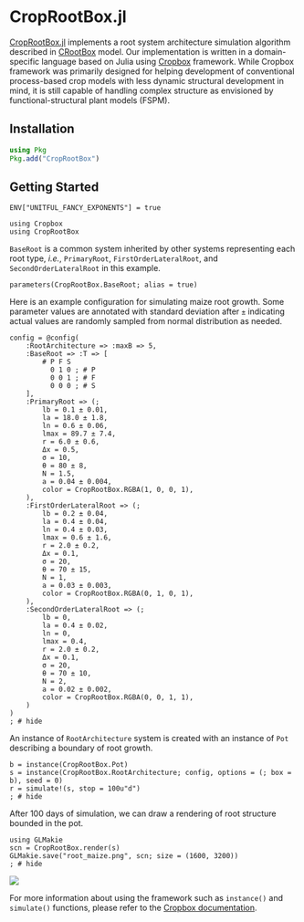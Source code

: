 # CropRootBox.jl

[CropRootBox.jl](https://github.com/cropbox/CropRootBox.jl) implements a root system architecture simulation algorithm described in [CRootBox](https://plant-root-soil-interactions-modelling.github.io/CRootBox/) model. Our implementation is written in a domain-specific language based on Julia using [Cropbox](https://github.com/cropbox/Cropbox.jl) framework. While Cropbox framework was primarily designed for helping development of conventional process-based crop models with less dynamic structural development in mind, it is still capable of handling complex structure as envisioned by functional-structural plant models (FSPM).

## Installation

```julia
using Pkg
Pkg.add("CropRootBox")
```

## Getting Started

```@setup root
ENV["UNITFUL_FANCY_EXPONENTS"] = true
```

```@example root
using Cropbox
using CropRootBox
```

`BaseRoot` is a common system inherited by other systems representing each root type, *i.e.*, `PrimaryRoot`, `FirstOrderLateralRoot`, and `SecondOrderLateralRoot` in this example.

```@example root
parameters(CropRootBox.BaseRoot; alias = true)
```

Here is an example configuration for simulating maize root growth. Some parameter values are annotated with standard deviation after `±` indicating actual values are randomly sampled from normal distribution as needed.

```@example root
config = @config(
    :RootArchitecture => :maxB => 5,
    :BaseRoot => :T => [
        # P F S
          0 1 0 ; # P
          0 0 1 ; # F
          0 0 0 ; # S
    ],
    :PrimaryRoot => (;
        lb = 0.1 ± 0.01,
        la = 18.0 ± 1.8,
        ln = 0.6 ± 0.06,
        lmax = 89.7 ± 7.4,
        r = 6.0 ± 0.6,
        Δx = 0.5,
        σ = 10,
        θ = 80 ± 8,
        N = 1.5,
        a = 0.04 ± 0.004,
        color = CropRootBox.RGBA(1, 0, 0, 1),
    ),
    :FirstOrderLateralRoot => (;
        lb = 0.2 ± 0.04,
        la = 0.4 ± 0.04,
        ln = 0.4 ± 0.03,
        lmax = 0.6 ± 1.6,
        r = 2.0 ± 0.2,
        Δx = 0.1,
        σ = 20,
        θ = 70 ± 15,
        N = 1,
        a = 0.03 ± 0.003,
        color = CropRootBox.RGBA(0, 1, 0, 1),
    ),
    :SecondOrderLateralRoot => (;
        lb = 0,
        la = 0.4 ± 0.02,
        ln = 0,
        lmax = 0.4,
        r = 2.0 ± 0.2,
        Δx = 0.1,
        σ = 20,
        θ = 70 ± 10,
        N = 2,
        a = 0.02 ± 0.002,
        color = CropRootBox.RGBA(0, 0, 1, 1),
    )
)
; # hide
```

An instance of `RootArchitecture` system is created with an instance of `Pot` describing a boundary of root growth.

```@example root
b = instance(CropRootBox.Pot)
s = instance(CropRootBox.RootArchitecture; config, options = (; box = b), seed = 0)
r = simulate!(s, stop = 100u"d")
; # hide
```

After 100 days of simulation, we can draw a rendering of root structure bounded in the pot.

```@example root
using GLMakie
scn = CropRootBox.render(s)
GLMakie.save("root_maize.png", scn; size = (1600, 3200))
; # hide
```

![](root_maize.png)

For more information about using the framework such as `instance()` and `simulate()` functions, please refer to the [Cropbox documentation](http://cropbox.github.io/Cropbox.jl/stable/).
